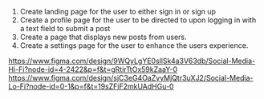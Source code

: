 1. Create landing page for the user to either sign in or sign up
2. Create a profile page for the user to be directed to upon logging in with a text field to submit a post
3. Create a page that displays new posts from users.
4. Create a settings page for the user to enhance the users experience.

https://www.figma.com/design/9WQyLgYE0sllSk4a3V63db/Social-Media-Hi-Fi?node-id=4-2422&p=f&t=gRtirTtOx59kZaaY-0
https://www.figma.com/design/sjC3eG4OaZyyMjQtr3uXJ2/Social-Media-Lo-Fi?node-id=0-1&p=f&t=19sZFiF2mkUAdHGu-0

